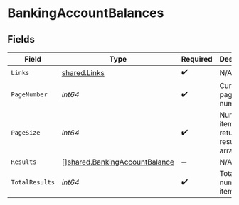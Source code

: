 # BankingAccountBalances


## Fields

| Field                                                                                 | Type                                                                                  | Required                                                                              | Description                                                                           |
| ------------------------------------------------------------------------------------- | ------------------------------------------------------------------------------------- | ------------------------------------------------------------------------------------- | ------------------------------------------------------------------------------------- |
| `Links`                                                                               | [shared.Links](../../../pkg/models/shared/links.md)                                   | :heavy_check_mark:                                                                    | N/A                                                                                   |
| `PageNumber`                                                                          | *int64*                                                                               | :heavy_check_mark:                                                                    | Current page number.                                                                  |
| `PageSize`                                                                            | *int64*                                                                               | :heavy_check_mark:                                                                    | Number of items to return in results array.                                           |
| `Results`                                                                             | [][shared.BankingAccountBalance](../../../pkg/models/shared/bankingaccountbalance.md) | :heavy_minus_sign:                                                                    | N/A                                                                                   |
| `TotalResults`                                                                        | *int64*                                                                               | :heavy_check_mark:                                                                    | Total number of items.                                                                |